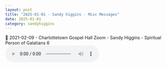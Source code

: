 ```yaml
---
layout: post
title: "2025-01-01 - Sandy higgins - Misc Messages"
date: 2025-01-01
category: sandyhiggins
---
```


<p>
🎵 2021-02-09 - Charlottetown Gospel Hall Zoom - Sandy Higgins - Spiritual Person of Galatians 6 <br>
<audio controls>
  <source src="https://archive.org/download/sandy-higgins-ministry-messages/2025-01-01%20-%20Sandy%20higgins%20-%20Misc%20Messages/2021-02-09%20-%20Charlottetown%20Gospel%20Hall%20Zoom%20-%20Sandy%20Higgins%20-%20Spiritual%20Person%20of%20Gal6.mp3" type="audio/mpeg">
  Your browser does not support the audio element.
</audio>
</p>

